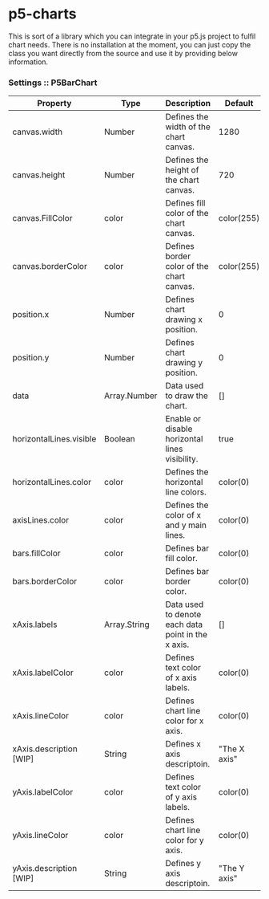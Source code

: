 
# p5-charts
This is sort of a library which you can integrate in your p5.js project to fulfil chart needs. There is no installation at the moment, you can just copy the class you want directly from the source and use it by providing below information.

### Settings :: P5BarChart
| Property | Type | Description| Default| 
|--|--|--|--|
|canvas.width| Number| Defines the width of the chart canvas. | 1280|
|canvas.height| Number| Defines the height of the chart canvas. | 720|
|canvas.FillColor| color | Defines fill color of the chart canvas. | color(255) |
|canvas.borderColor| color | Defines border color of the chart canvas. | color(255) |
|position.x| Number| Defines chart drawing x position. | 0 |
|position.y| Number| Defines chart drawing y position. | 0|
|data| Array.Number | Data used to draw the chart. | [] |
|horizontalLines.visible|Boolean|Enable or disable horizontal lines visibility.|true|
|horizontalLines.color|color|Defines the horizontal line colors.|color(0)|
|axisLines.color|color|Defines the color of x and y main lines.|color(0)|
|bars.fillColor|color|Defines bar fill color.|color(0)|
|bars.borderColor|color|Defines bar border color.|color(0)|
|xAxis.labels| Array.String | Data used to denote each data point in the x axis. | [] |
|xAxis.labelColor| color | Defines text color of x axis labels. | color(0) |
|xAxis.lineColor| color | Defines chart line color for x axis. | color(0) |
|xAxis.description [WIP]| String | Defines x axis descriptoin. | "The X axis" |
|yAxis.labelColor| color | Defines text color of y axis labels. | color(0) |
|yAxis.lineColor| color | Defines chart line color for y axis. | color(0) |
|yAxis.description [WIP]| String | Defines y axis descriptoin. | "The Y axis" |